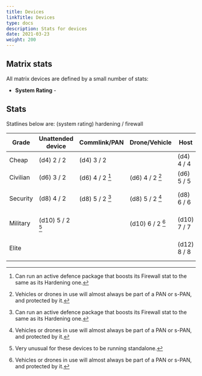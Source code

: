 ```yaml
---
title: Devices
linkTitle: Devices
type: docs
description: Stats for devices
date: 2021-03-23
weight: 200
---
```



## Matrix stats

All matrix devices are defined by a small number of stats:

* **System Rating** - 

## Stats

Statlines below are: (system rating) hardening / firewall

<!-- https://docs.google.com/spreadsheets/d/1u1-zV-cv1DeGR5zmPJYNVKa8yY8IP2t2vUXlhB9CvUg/edit#gid=0 -->

| Grade    | Unattended device | Commlink/PAN    | Drone/Vehicle    | Host        | Cyberdeck/s-PAN                      |
|----------|-------------------|-----------------|------------------|-------------|--------------------------------------|
| Cheap    | (d4) 2 / 2        | (d4) 3 / 2      |                  | (d4) 4 / 4  | 4 / varies ("student")               |
| Civilian | (d6) 3 / 2        | (d6) 4 / 2 [^2] | (d6) 4 / 2 [^3]  | (d6) 5 / 5  | 5 / varies ("cheap")                 |
| Security | (d8) 4 / 2        | (d8) 5 / 2 [^2] | (d8) 5 / 2 [^3]  | (d8) 6 / 6  | 6 / varies ("streetware" & "corp")   |
| Military | (d10) 5 / 2 [^1]  |                 | (d10) 6 / 2 [^3] | (d10) 7 / 7 | 7 / varies ("security" & "military") |
| Elite    |                   |                 |                  | (d12) 8 / 8 | 8 / varies ("fully custom")          |

[^1]: Very unusual for these devices to be running standalone.
[^2]: Can run an active defence package that boosts its Firewall stat to the same as its Hardening one.
[^3]: Vehicles or drones in use will almost always be part of a PAN or s-PAN, and protected by it.
